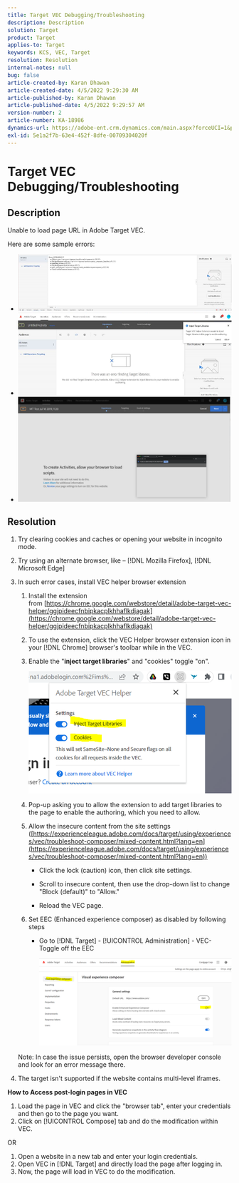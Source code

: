 ```yaml
---
title: Target VEC Debugging/Troubleshooting
description: Description
solution: Target
product: Target
applies-to: Target
keywords: KCS, VEC, Target
resolution: Resolution
internal-notes: null
bug: false
article-created-by: Karan Dhawan
article-created-date: 4/5/2022 9:29:30 AM
article-published-by: Karan Dhawan
article-published-date: 4/5/2022 9:29:57 AM
version-number: 2
article-number: KA-18986
dynamics-url: https://adobe-ent.crm.dynamics.com/main.aspx?forceUCI=1&pagetype=entityrecord&etn=knowledgearticle&id=ec1691de-c2b4-ec11-983f-000d3a5d0d73
exl-id: 5e1a2f7b-63e4-452f-8dfe-00709304020f
---
```

# Target VEC Debugging/Troubleshooting

## Description

Unable to load page URL in Adobe Target VEC.

Here are some sample errors:

- ![](assets/___f81691de-c2b4-ec11-983f-000d3a5d0d73___.png)
- ![](assets/___071791de-c2b4-ec11-983f-000d3a5d0d73___.png)
- ![](assets/___0a1791de-c2b4-ec11-983f-000d3a5d0d73___.png)

## Resolution

1. Try clearing cookies and caches or opening your website in incognito mode. 

1. Try using an alternate browser, like – [!DNL Mozilla Firefox], [!DNL Microsoft Edge]

1. In such error cases, install VEC helper browser extension

    1. Install the extension from [https://chrome.google.com/webstore/detail/adobe-target-vec-helper/ggjpideecfnbipkacplkhhaflkdjagak](https://chrome.google.com/webstore/detail/adobe-target-vec-helper/ggjpideecfnbipkacplkhhaflkdjagak)

    1. To use the extension, click the VEC Helper browser extension icon in your [!DNL Chrome] browser's toolbar while in the VEC. 

    1. Enable the "**inject target libraries**" and "cookies" toggle "on".

       ![](assets/92bf52bf-21ab-ec11-983f-000d3a349523.png)

    1. Pop-up asking you to allow the extension to add target libraries to the page to enable the authoring, which you need to allow.

    1. Allow the insecure content from the site settings ([https://experienceleague.adobe.com/docs/target/using/experiences/vec/troubleshoot-composer/mixed-content.html?lang=en](https://experienceleague.adobe.com/docs/target/using/experiences/vec/troubleshoot-composer/mixed-content.html?lang=en))

       - Click the lock (caution) icon, then click site settings.

       - Scroll to insecure content, then use the drop-down list to change "Block (default)" to "Allow."

       - Reload the VEC page.

    1. Set EEC (Enhanced experience composer) as disabled by following steps

        - Go to [!DNL Target] - [!UICONTROL Administration] - VEC- Toggle off the EEC

          ![](assets/90fdfd56-26ab-ec11-983f-000d3a349523.png)

    Note: In case the issue persists, open the browser developer console and look for an error message there.

1. The target isn't supported if the website contains multi-level iframes. 

**How to Access post-login pages in VEC**

1. Load the page in VEC and click the "browser tab", enter your credentials and then go to the page you want. 
1. Click on [!UICONTROL Compose] tab and do the modification within VEC. 

OR

1. Open a website in a new tab and enter your login credentials.
1. Open VEC in [!DNL Target] and directly load the page after logging in. 
1. Now, the page will load in VEC to do the modification.
